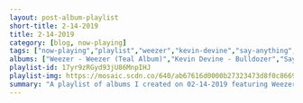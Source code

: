```yaml
---
layout: post-album-playlist
short-title: 2-14-2019
title: 2-14-2019
category: [blog, now-playing]
tags: ["now-playing","playlist","weezer","kevin-devine","say-anything","millencolin","rise-against","ron-gallo","creep-diet","the-jangle-sheep","the-so-long-vinyls","nada-surf"]
albums: ["Weezer - Weezer (Teal Album)","Kevin Devine - Bulldozer","Say Anything - Oliver Appropriate","Millencolin - SOS","Rise Against - The Ghost Note Symphonies, Vol.1","Ron Gallo - HEAVY META","Creep Diet - Big Mistake","The Jangle Sheep - Leave Me Satisfied","The So Long Vinyls - Give Up on Yourself, Indiana","Nada Surf - North 6th Street"]
playlist-id: 17yr9zRGyd93jU86MnpIHJ
playlist-img: https://mosaic.scdn.co/640/ab67616d0000b27323473d8f0c8669583307532eab67616d0000b27341b3a4a08cc4583f02130d64ab67616d0000b273878ade6c3a3995b27a4fb200ab67616d0000b273edefe44d1943206d63934863
summary: "A playlist of albums I created on 02-14-2019 featuring Weezer, Kevin Devine, Say Anything, Millencolin, Rise Against, Ron Gallo, Creep Diet, The Jangle Sheep, The So Long Vinyls, and Nada Surf"
---
```

